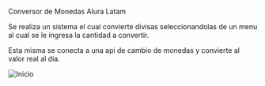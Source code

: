 Conversor de Monedas Alura Latam

Se realiza un sistema el cual convierte divisas seleccionandolas de un menu al cual se le ingresa la cantidad a convertir.

Esta misma se conecta a una api de cambio de monedas y convierte al valor real al dia.

![Inicio](https://github.com/systemspool/ConversorDivisasAlura/assets/118866969/4290c273-2961-40c4-b660-cbd35a5f9c14)
